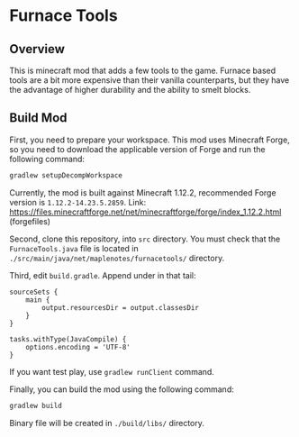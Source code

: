 # Furnace Tools

## Overview

This is minecraft mod that adds a few tools to the game.
Furnace based tools are a bit more expensive than their vanilla counterparts, but they have the advantage of higher durability and the ability to smelt blocks.

## Build Mod

First, you need to prepare your workspace. This mod uses Minecraft Forge, so you need to download the applicable version of Forge and run the following command:

```bash
gradlew setupDecompWorkspace
```
Currently, the mod is built against Minecraft 1.12.2, recommended Forge version is `1.12.2-14.23.5.2859`.
Link: https://files.minecraftforge.net/net/minecraftforge/forge/index_1.12.2.html (forgefiles)

Second, clone this repository, into `src` directory.
You must check that the `FurnaceTools.java` file is located in `./src/main/java/net/maplenotes/furnacetools/` directory.

Third, edit `build.gradle`. Append under in that tail:

```
sourceSets {
    main {
        output.resourcesDir = output.classesDir
    }
}

tasks.withType(JavaCompile) {
    options.encoding = 'UTF-8'
}
```

If you want test play, use `gradlew runClient` command.

Finally, you can build the mod using the following command:

```bash
gradlew build
```

Binary file will be created in `./build/libs/` directory.

